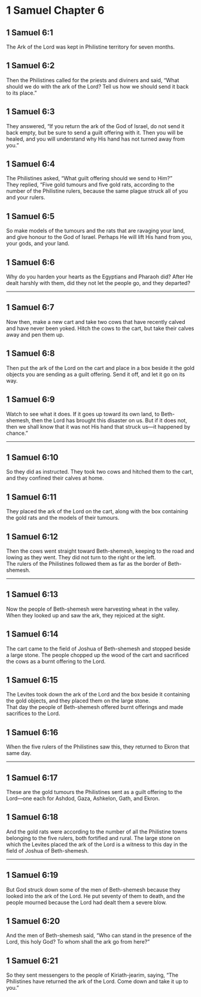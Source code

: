 # 1 Samuel Chapter 6

## 1 Samuel 6:1

The Ark of the Lord was kept in Philistine territory for seven months.

## 1 Samuel 6:2

Then the Philistines called for the priests and diviners and said, “What should we do with the ark of the Lord? Tell us how we should send it back to its place.”

## 1 Samuel 6:3

They answered, “If you return the ark of the God of Israel, do not send it back empty, but be sure to send a guilt offering with it. Then you will be healed, and you will understand why His hand has not turned away from you.”

## 1 Samuel 6:4

The Philistines asked, “What guilt offering should we send to Him?”  
They replied, “Five gold tumours and five gold rats, according to the number of the Philistine rulers, because the same plague struck all of you and your rulers.

## 1 Samuel 6:5

So make models of the tumours and the rats that are ravaging your land, and give honour to the God of Israel. Perhaps He will lift His hand from you, your gods, and your land.

## 1 Samuel 6:6

Why do you harden your hearts as the Egyptians and Pharaoh did? After He dealt harshly with them, did they not let the people go, and they departed?

---

## 1 Samuel 6:7

Now then, make a new cart and take two cows that have recently calved and have never been yoked. Hitch the cows to the cart, but take their calves away and pen them up.

## 1 Samuel 6:8

Then put the ark of the Lord on the cart and place in a box beside it the gold objects you are sending as a guilt offering. Send it off, and let it go on its way.

## 1 Samuel 6:9

Watch to see what it does. If it goes up toward its own land, to Beth-shemesh, then the Lord has brought this disaster on us. But if it does not, then we shall know that it was not His hand that struck us—it happened by chance.”

---

## 1 Samuel 6:10

So they did as instructed. They took two cows and hitched them to the cart, and they confined their calves at home.

## 1 Samuel 6:11

They placed the ark of the Lord on the cart, along with the box containing the gold rats and the models of their tumours.

## 1 Samuel 6:12

Then the cows went straight toward Beth-shemesh, keeping to the road and lowing as they went. They did not turn to the right or the left.  
The rulers of the Philistines followed them as far as the border of Beth-shemesh.

---

## 1 Samuel 6:13

Now the people of Beth-shemesh were harvesting wheat in the valley. When they looked up and saw the ark, they rejoiced at the sight.

## 1 Samuel 6:14

The cart came to the field of Joshua of Beth-shemesh and stopped beside a large stone. The people chopped up the wood of the cart and sacrificed the cows as a burnt offering to the Lord.

## 1 Samuel 6:15

The Levites took down the ark of the Lord and the box beside it containing the gold objects, and they placed them on the large stone.  
That day the people of Beth-shemesh offered burnt offerings and made sacrifices to the Lord.

## 1 Samuel 6:16

When the five rulers of the Philistines saw this, they returned to Ekron that same day.

---

## 1 Samuel 6:17

These are the gold tumours the Philistines sent as a guilt offering to the Lord—one each for Ashdod, Gaza, Ashkelon, Gath, and Ekron.

## 1 Samuel 6:18

And the gold rats were according to the number of all the Philistine towns belonging to the five rulers, both fortified and rural. The large stone on which the Levites placed the ark of the Lord is a witness to this day in the field of Joshua of Beth-shemesh.

---

## 1 Samuel 6:19

But God struck down some of the men of Beth-shemesh because they looked into the ark of the Lord. He put seventy of them to death, and the people mourned because the Lord had dealt them a severe blow.

## 1 Samuel 6:20

And the men of Beth-shemesh said, “Who can stand in the presence of the Lord, this holy God? To whom shall the ark go from here?”

## 1 Samuel 6:21

So they sent messengers to the people of Kiriath-jearim, saying, “The Philistines have returned the ark of the Lord. Come down and take it up to you.”
